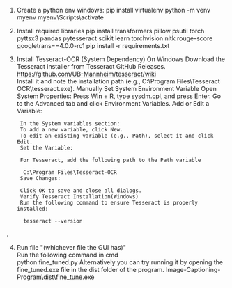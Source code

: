 1. Create a python env 
windows: 
pip install virtualenv 
python -m venv myenv 
myenv\Scripts\activate 

2. Install required libraries 
pip install transformers pillow psutil torch pyttsx3 pandas pytesseract scikit
learn torchvision nltk rouge-score googletrans==4.0.0-rc1 
pip install -r requirements.txt 

3. Install Tesseract-OCR (System Dependency) 
On Windows 
Download the Tesseract installer from Tesseract GitHub Releases. 
https://github.com/UB-Mannheim/tesseract/wiki  
Install it and note the installation path (e.g., C:\Program Files\Tesseract
OCR\tesseract.exe). 
Manually Set System Environment Variable 
Open System Properties: 
Press Win + R, type sysdm.cpl, and press Enter. 
        Go to the Advanced tab and click Environment Variables. 
        Add or Edit a Variable: 
 
        In the System variables section: 
        To add a new variable, click New. 
        To edit an existing variable (e.g., Path), select it and click Edit. 
        Set the Variable: 
 
        For Tesseract, add the following path to the Path variable 
  
         C:\Program Files\Tesseract-OCR 
        Save Changes: 
 
        Click OK to save and close all dialogs. 
        Verify Tesseract Installation(Windows) 
        Run the following command to ensure Tesseract is properly installed: 
 
         tesseract --version 
  . 
 
 
4. Run file "(whichever file the GUI has)"  
Run the following command in cmd  
python fine_tuned.py 
Alternatively you can try running it by opening the fine_tuned.exe file in the dist 
folder of the program. 
Image-Captioning-Program\dist\fine_tune.exe